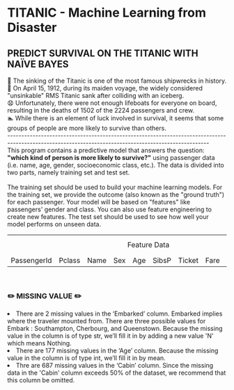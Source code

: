 # TITANIC - Machine Learning from Disaster
<b><h2>PREDICT SURVIVAL ON THE TITANIC WITH NAÏVE BAYES</h2></b>

🚢 The sinking of the Titanic is one of the most famous shipwrecks in history. 
<br/> 📆 On April 15, 1912, during its maiden voyage, the widely considered "unsinkable" RMS Titanic sank after colliding with an iceberg. 
<br/> 😧 Unfortunately, there were not enough lifeboats for everyone on board, resulting in the deaths of 1502 of the 2224 passengers and crew. 
<br/> 🏊 While there is an element of luck involved in survival, it seems that some groups of people are more likely to survive than others. 
<br/> ------------------------------------------------------------------------------------------------------------------------------------------------------ <br/>
This program contains a predictive model that answers the question: <b>"which kind of person is more likely to survive?"</b> using passenger data (i.e. name, age, gender, socioeconomic class, etc.). The data is divided into two parts, namely training set and test set. <br/><br/>
The training set should be used to build your machine learning models. For the training set, we provide the outcome (also known as the "ground truth") for each passenger. Your model will be based on "features" like passengers' gender and class. You can also use feature engineering to create new features. The test set should be used to see how well your model performs on unseen data.
<table>
  <tr>
    <td colspan="10" align="center"> Feature Data </td>
    <td align="center"> Label Data </td>
  </tr>
  <tr>
    <td>PassengerId</td>
    <td>Pclass</td>
    <td>Name</td>
    <td>Sex</td>
    <td>Age</td>
    <td>SibsP</td>
    <td>Ticket</td>
    <td>Fare</td>
    <td>Cabin</td>
    <td>Embarked</td>
    <td>Survived</td>
  </tr>
 </table>
 
<br/>
<h3> ✏️ MISSING VALUE ✏️</h3>
<li> There are 2 missing values in the ‘Embarked’ column. Embarked implies where the traveler mounted from. There are three possible values for Embark : Southampton, Cherbourg, and Queenstown. Because the missing value in the column is of type str, we’ll fill it in by adding a new value 'N' which means Nothing.<br/>
<li> There are 177 missing values in the ‘Age’ column. Because the missing value in the column is of type int, we’ll fill it in by mean.<br/>
<li> Thre are 687 missing values in the ‘Cabin’ column. Since the missing data in the 'Cabin' column exceeds 50% of the dataset, we recommend that this column be omitted.
